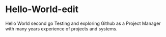 # Hello-World-edit
Hello World second go
Testing and exploring Github as a Project Manager with many years experience of projects and systems.
